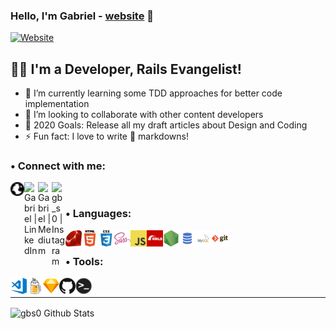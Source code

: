### Hello, I'm Gabriel - [website] 👋

[![Website](https://img.shields.io/website?label=gabs.website&style=for-the-badge&url=https%3A%2F%2Fgabs.website)](https://gabs.website)

## 💪🏼 I'm a Developer, Rails Evangelist!

- 🌱 I’m currently learning some TDD approaches for better code implementation 
- 👯 I’m looking to collaborate with other content developers
- 🥅 2020 Goals: Release all my draft articles about Design and Coding
- ⚡ Fun fact: I love to write 📝 markdowns!


### • Connect with me:

[<img align="left" alt="gabbro.tk" width="22px" src="https://raw.githubusercontent.com/iconic/open-iconic/master/svg/globe.svg" />][website]
[<img align="left" alt="Gabriel | LinkedIn" width="22px" src="https://cdn.jsdelivr.net/npm/simple-icons@v3/icons/linkedin.svg" />][linkedin]
[<img align="left" alt="Gabriel | Medium" width="22px" src="https://cdn.jsdelivr.net/npm/simple-icons@v3/icons/medium.svg" />][medium]
[<img align="left" alt="gb_s0 | Instagram" width="22px" src="https://cdn.jsdelivr.net/npm/simple-icons@v3/icons/instagram.svg" />][instagram]

<br />

### • Languages:

<img align="left" alt="Ruby" width="26px" src="https://raw.githubusercontent.com/github/explore/80688e429a7d4ef2fca1e82350fe8e3517d3494d/topics/ruby/ruby.png" />
<img align="left" alt="HTML5" width="26px" src="https://raw.githubusercontent.com/github/explore/80688e429a7d4ef2fca1e82350fe8e3517d3494d/topics/html/html.png" />
<img align="left" alt="CSS3" width="26px" src="https://raw.githubusercontent.com/github/explore/80688e429a7d4ef2fca1e82350fe8e3517d3494d/topics/css/css.png" />
<img align="left" alt="Sass" width="26px" src="https://raw.githubusercontent.com/github/explore/80688e429a7d4ef2fca1e82350fe8e3517d3494d/topics/sass/sass.png" />
<img align="left" alt="JavaScript" width="26px" src="https://raw.githubusercontent.com/github/explore/80688e429a7d4ef2fca1e82350fe8e3517d3494d/topics/javascript/javascript.png"/> 
<img align="left" alt="Ruby on Rails" width="26px" src="https://raw.githubusercontent.com/github/explore/80688e429a7d4ef2fca1e82350fe8e3517d3494d/topics/rails/rails.png" />
<img align="left" alt="Node.js" width="26px" src="https://raw.githubusercontent.com/github/explore/80688e429a7d4ef2fca1e82350fe8e3517d3494d/topics/nodejs/nodejs.png" />
<img align="left" alt="SQL" width="26px" src="https://raw.githubusercontent.com/github/explore/80688e429a7d4ef2fca1e82350fe8e3517d3494d/topics/sql/sql.png" />
<img align="left" alt="MySQL" width="26px" src="https://raw.githubusercontent.com/github/explore/80688e429a7d4ef2fca1e82350fe8e3517d3494d/topics/mysql/mysql.png" />
<img align="left" alt="Git" width="26px" src="https://raw.githubusercontent.com/github/explore/80688e429a7d4ef2fca1e82350fe8e3517d3494d/topics/git/git.png" />


<br />


### • Tools:

<img align="left" alt="VS Code" width="26px" src="https://raw.githubusercontent.com/github/explore/80688e429a7d4ef2fca1e82350fe8e3517d3494d/topics/visual-studio-code/visual-studio-code.png">
<img align="left" alt="Homebrew" width="26px" src="https://raw.githubusercontent.com/github/explore/80688e429a7d4ef2fca1e82350fe8e3517d3494d/topics/homebrew/homebrew.png">
<img align="left" alt="Sketch" width="26px" src="https://raw.githubusercontent.com/github/explore/80688e429a7d4ef2fca1e82350fe8e3517d3494d/topics/sketch/sketch.png">
<img align="left" alt="GitHub" width="26px" src="https://raw.githubusercontent.com/github/explore/78df643247d429f6cc873026c0622819ad797942/topics/github/github.png" />
<img align="left" alt="Terminal" width="26px" src="https://raw.githubusercontent.com/github/explore/80688e429a7d4ef2fca1e82350fe8e3517d3494d/topics/terminal/terminal.png" />

<br />

---


<img align="center" alt="gbs0 Github Stats" src="https://github-readme-stats.codestackr.vercel.app/api?username=gbs0&show_icons=true&hide_border=true" />



[website]: https://gabbro.tk
[instagram]: https://instagram.com/gb_s0
[medium]: https://medium.com/@gabriel.smpenha
[linkedin]: https://linkedin.com/in/gabbro
